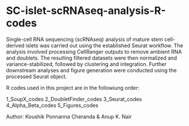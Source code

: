 # SC-islet-scRNAseq-analysis-R-codes
Single-cell RNA sequencing (scRNAseq) analysis of mature stem cell-derived islets was carried out using the established Seurat workflow. The analysis involved processing CellRanger outputs to remove ambient RNA and doublets. The resulting filtered datasets were then normalized and variance-stabilized, followed by clustering and integration. Further downstream analyses and figure generation were conducted using the processed Seurat object.

R codes used in this project are in the followiung order:

1_SoupX_codes
2_DoubletFinder_codes
3_Seurat_codes
4_Alpha_Beta_codes
5_Figures_codes

Author: Koushik Ponnanna Cheranda & Anup K. Nair
